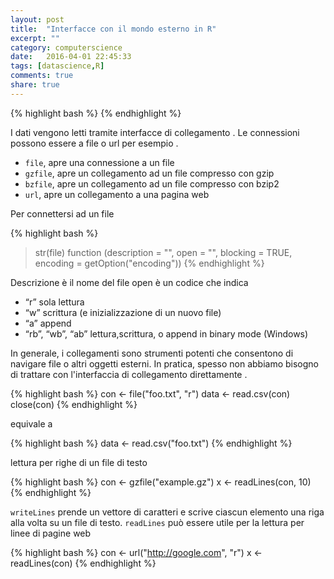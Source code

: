 ```yaml
---
layout: post
title:  "Interfacce con il mondo esterno in R"
excerpt: ""
category: computerscience
date:   2016-04-01 22:45:33
tags: [datascience,R]
comments: true
share: true
---
```

{% highlight bash %}
{% endhighlight %}

I dati vengono letti tramite interfacce di collegamento . Le connessioni possono essere a file o url per esempio .

* `file`, apre una connessione a un file
* `gzfile`, apre un collegamento ad un file compresso con gzip
* `bzfile`, apre un collegamento ad un file compresso con bzip2
* `url`, apre un collegamento a una pagina web

Per connettersi ad un file

{% highlight bash %}
> str(file)
function (description = "", open = "", blocking = TRUE,
encoding = getOption("encoding"))
{% endhighlight %}

Descrizione è il nome del file open è un codice che indica

* “r” sola lettura
* “w” scrittura (e inizializzazione di un nuovo file)
* “a” append
* “rb”, “wb”, “ab” lettura,scrittura, o append in binary mode (Windows)


In generale, i collegamenti sono strumenti potenti che consentono di navigare file o altri oggetti esterni. 
In pratica, spesso non abbiamo bisogno di trattare con l'interfaccia di collegamento direttamente .

{% highlight bash %}
con <- file("foo.txt", "r")
data <- read.csv(con)
close(con)
{% endhighlight %}

equivale a

{% highlight bash %}
data <- read.csv("foo.txt")
{% endhighlight %}

lettura per righe di un file di testo

{% highlight bash %}
con <- gzfile("example.gz")
x <- readLines(con, 10)
{% endhighlight %}

`writeLines` prende un vettore di caratteri e scrive ciascun elemento  una riga alla volta su un file di testo.
`readLines` può essere utile per la lettura per linee di pagine web

{% highlight bash %}
con <- url("http://google.com", "r")
x <- readLines(con)
{% endhighlight %}


